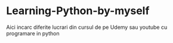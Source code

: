 # Learning-Python-by-myself
Aici incarc diferite lucrari din cursul de pe Udemy sau youtube cu programare in python
